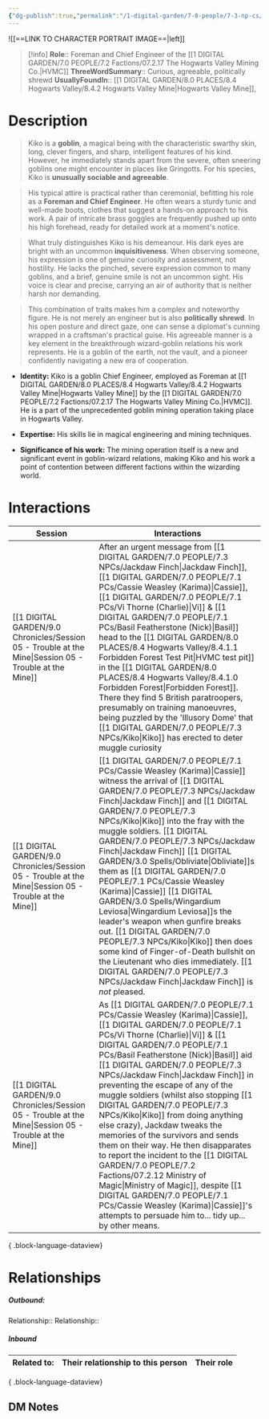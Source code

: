 ```yaml
---
{"dg-publish":true,"permalink":"/1-digital-garden/7-0-people/7-3-np-cs/kiko/","tags":["#person","goblin","magical-being","hvmc","local-official","hogwarts-valley"]}
---
```


![[==LINK TO CHARACTER PORTRAIT IMAGE==\|left]]
>[!info] 
>**Role**:: Foreman and Chief Engineer of the [[1 DIGITAL GARDEN/7.0 PEOPLE/7.2 Factions/07.2.17 The Hogwarts Valley Mining Co.\|HVMC]]
>**ThreeWordSummary**:: Curious, agreeable, politically shrewd
>**UsuallyFoundIn**:: [[1 DIGITAL GARDEN/8.0 PLACES/8.4 Hogwarts Valley/8.4.2 Hogwarts Valley Mine\|Hogwarts Valley Mine]], 

# Description

> Kiko is a **goblin**, a magical being with the characteristic swarthy skin, long, clever fingers, and sharp, intelligent features of his kind. However, he immediately stands apart from the severe, often sneering goblins one might encounter in places like Gringotts. For his species, Kiko is **unusually sociable and agreeable**.

>His typical attire is practical rather than ceremonial, befitting his role as a **Foreman and Chief Engineer**. He often wears a sturdy tunic and well-made boots, clothes that suggest a hands-on approach to his work. A pair of intricate brass goggles are frequently pushed up onto his high forehead, ready for detailed work at a moment's notice.

>What truly distinguishes Kiko is his demeanour. His dark eyes are bright with an uncommon **inquisitiveness**. When observing someone, his expression is one of genuine curiosity and assessment, not hostility. He lacks the pinched, severe expression common to many goblins, and a brief, genuine smile is not an uncommon sight. His voice is clear and precise, carrying an air of authority that is neither harsh nor demanding.

>This combination of traits makes him a complex and noteworthy figure. He is not merely an engineer but is also **politically shrewd**. In his open posture and direct gaze, one can sense a diplomat's cunning wrapped in a craftsman's practical guise. His agreeable manner is a key element in the breakthrough wizard-goblin relations his work represents. He is a goblin of the earth, not the vault, and a pioneer confidently navigating a new era of cooperation.

- **Identity:** Kiko is a goblin Chief Engineer, employed as Foreman at [[1 DIGITAL GARDEN/8.0 PLACES/8.4 Hogwarts Valley/8.4.2 Hogwarts Valley Mine\|Hogwarts Valley Mine]] by the [[1 DIGITAL GARDEN/7.0 PEOPLE/7.2 Factions/07.2.17 The Hogwarts Valley Mining Co.\|HVMC]]. He is a part of the unprecedented goblin mining operation taking place in Hogwarts Valley.
    
- **Expertise:** His skills lie in magical engineering and mining techniques.
        
- **Significance of his work:** The mining operation itself is a new and significant event in goblin-wizard relations, making Kiko and his work a point of contention between different factions within the wizarding world.

# Interactions

| Session                                                                                                   | Interactions                                                                                                                                                                                                                                                                                                                                                                                                                                                                                                                                   |
| --------------------------------------------------------------------------------------------------------- | ---------------------------------------------------------------------------------------------------------------------------------------------------------------------------------------------------------------------------------------------------------------------------------------------------------------------------------------------------------------------------------------------------------------------------------------------------------------------------------------------------------------------------------------------- |
| [[1 DIGITAL GARDEN/9.0 Chronicles/Session 05 - Trouble at the Mine\|Session 05 - Trouble at the Mine]] | After an urgent message from [[1 DIGITAL GARDEN/7.0 PEOPLE/7.3 NPCs/Jackdaw Finch\|Jackdaw Finch]], [[1 DIGITAL GARDEN/7.0 PEOPLE/7.1 PCs/Cassie Weasley (Karima)\|Cassie]], [[1 DIGITAL GARDEN/7.0 PEOPLE/7.1 PCs/Vi Thorne (Charlie)\|Vi]] & [[1 DIGITAL GARDEN/7.0 PEOPLE/7.1 PCs/Basil Featherstone (Nick)\|Basil]] head to the [[1 DIGITAL GARDEN/8.0 PLACES/8.4 Hogwarts Valley/8.4.1.1 Forbidden Forest Test Pit\|HVMC test pit]] in the [[1 DIGITAL GARDEN/8.0 PLACES/8.4 Hogwarts Valley/8.4.1.0 Forbidden Forest\|Forbidden Forest]]. There they find 5 British paratroopers, presumably on training manoeuvres, being puzzled by the 'Illusory Dome' that [[1 DIGITAL GARDEN/7.0 PEOPLE/7.3 NPCs/Kiko\|Kiko]] has erected to deter muggle curiosity                                                                                            |
| [[1 DIGITAL GARDEN/9.0 Chronicles/Session 05 - Trouble at the Mine\|Session 05 - Trouble at the Mine]] | [[1 DIGITAL GARDEN/7.0 PEOPLE/7.1 PCs/Cassie Weasley (Karima)\|Cassie]] witness the arrival of [[1 DIGITAL GARDEN/7.0 PEOPLE/7.3 NPCs/Jackdaw Finch\|Jackdaw Finch]] and [[1 DIGITAL GARDEN/7.0 PEOPLE/7.3 NPCs/Kiko\|Kiko]] into the fray with the muggle soldiers. [[1 DIGITAL GARDEN/7.0 PEOPLE/7.3 NPCs/Jackdaw Finch\|Jackdaw Finch]] [[1 DIGITAL GARDEN/3.0 Spells/Obliviate\|Obliviate]]s them as [[1 DIGITAL GARDEN/7.0 PEOPLE/7.1 PCs/Cassie Weasley (Karima)\|Cassie]] [[1 DIGITAL GARDEN/3.0 Spells/Wingardium Leviosa\|Wingardium Leviosa]]s the leader's weapon when gunfire breaks out. [[1 DIGITAL GARDEN/7.0 PEOPLE/7.3 NPCs/Kiko\|Kiko]] then does some kind of Finger-of-Death bullshit on the Lieutenant who dies immediately. [[1 DIGITAL GARDEN/7.0 PEOPLE/7.3 NPCs/Jackdaw Finch\|Jackdaw Finch]] is *not* pleased.                                                                                                                       |
| [[1 DIGITAL GARDEN/9.0 Chronicles/Session 05 - Trouble at the Mine\|Session 05 - Trouble at the Mine]] | As [[1 DIGITAL GARDEN/7.0 PEOPLE/7.1 PCs/Cassie Weasley (Karima)\|Cassie]], [[1 DIGITAL GARDEN/7.0 PEOPLE/7.1 PCs/Vi Thorne (Charlie)\|Vi]] & [[1 DIGITAL GARDEN/7.0 PEOPLE/7.1 PCs/Basil Featherstone (Nick)\|Basil]] aid [[1 DIGITAL GARDEN/7.0 PEOPLE/7.3 NPCs/Jackdaw Finch\|Jackdaw Finch]] in preventing the escape of any of the muggle soldiers (whilst also stopping [[1 DIGITAL GARDEN/7.0 PEOPLE/7.3 NPCs/Kiko\|Kiko]] from doing anything else crazy), Jackdaw tweaks the memories of the survivors and sends them on their way. He then disapparates to report the incident to the [[1 DIGITAL GARDEN/7.0 PEOPLE/7.2 Factions/07.2.12 Ministry of Magic\|Ministry of Magic]], despite [[1 DIGITAL GARDEN/7.0 PEOPLE/7.1 PCs/Cassie Weasley (Karima)\|Cassie]]'s attempts to persuade him to... tidy up... by other means. |

{ .block-language-dataview}

# Relationships
##### Outbound:
Relationship::
Relationship::

##### Inbound
| Related to: | Their relationship to this person | Their role |
| ----------- | --------------------------------- | ---------- |

{ .block-language-dataview}







## DM Notes
